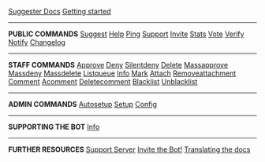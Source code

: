 [Suggester Docs](NAME_OF_LANG/)
[Getting started](NAME_OF_LANG/getting-started.md)

---

**PUBLIC COMMANDS**
[Suggest](NAME_OF_LANG/all/suggest.md)
[Help](NAME_OF_LANG/all/help.md)
[Ping](NAME_OF_LANG/all/ping.md)
[Support](NAME_OF_LANG/all/support.md)
[Invite](NAME_OF_LANG/all/invite.md)
[Stats](NAME_OF_LANG/all/stats.md)
[Vote](NAME_OF_LANG/all/vote.md)
[Verify](NAME_OF_LANG/all/verify.md)
[Notify](NAME_OF_LANG/all/notify.md)
[Changelog](NAME_OF_LANG/all/changelog.md)

---

**STAFF COMMANDS**
[Approve](NAME_OF_LANG/staff/approve.md)
[Deny](NAME_OF_LANG/staff/deny.md)
[Silentdeny](NAME_OF_LANG/staff/silentdeny.md)
[Delete](NAME_OF_LANG/staff/delete.md)
[Massapprove](NAME_OF_LANG/staff/massapprove.md)
[Massdeny](NAME_OF_LANG/staff/massdeny.md)
[Massdelete](NAME_OF_LANG/staff/massdelete.md)
[Listqueue](NAME_OF_LANG/staff/listqueue.md)
[Info](NAME_OF_LANG/staff/info.md)
[Mark](NAME_OF_LANG/staff/mark.md)
[Attach](NAME_OF_LANG/staff/attach.md)
[Removeattachment](NAME_OF_LANG/staff/removeattachment.md)
[Comment](NAME_OF_LANG/staff/comment.md)
[Acomment](NAME_OF_LANG/staff/acomment.md)
[Deletecomment](NAME_OF_LANG/staff/deletecomment.md)
[Blacklist](NAME_OF_LANG/staff/blacklist.md)
[Unblacklist](NAME_OF_LANG/staff/unblacklist.md)

---

**ADMIN COMMANDS**
[Autosetup](NAME_OF_LANG/admin/autosetup.md)
[Setup](NAME_OF_LANG/admin/setup.md)
[Config](NAME_OF_LANG/admin/config.md)

---

**SUPPORTING THE BOT**
[Info](NAME_OF_LANG/supporting/info.md)

---

**FURTHER RESOURCES**
[Support Server](https://discord.gg/G5pEdUp)
[Invite the Bot!](https://discordapp.com/oauth2/authorize?client_id=564426594144354315&scope=bot&permissions=805694544)
[Translating the docs](NAME_OF_LANG/translation.md)
